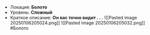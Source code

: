 - Локация: **Болото**
- Уровень: **Сложный**
- Краткое описание: **Он вас точно видит . . .**
![[Pasted image 20250106205024.png]]
![[Pasted image 20250106205032.png]]
#Болото
